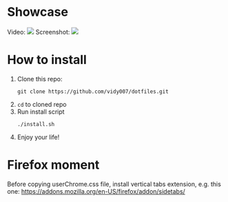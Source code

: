 # Showcase
Video:
![](docs/vid.gif)
Screenshot:
![](https://i.imgur.com/VMngV1N.png)
# How to install
1. Clone this repo:
    ```shell
    git clone https://github.com/vidy007/dotfiles.git
    ```
2. ```cd``` to cloned repo
3. Run install script
    ```
    ./install.sh
    ```
4. Enjoy your life!
# Firefox moment
Before copying userChrome.css file, install vertical tabs extension, e.g. this one: https://addons.mozilla.org/en-US/firefox/addon/sidetabs/
